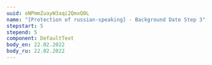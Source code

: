```yaml
---
uuid: oNPmmZuayW3aqi2QmxQ0L
name: "[Protection of russian-speaking] - Background Date Step 3"
stepstart: 5
stepend: 5
component: DefaultText
body_en: 22.02.2022
body_ru: 22.02.2022
---
```

